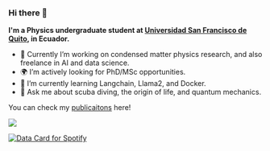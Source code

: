 ### Hi there 👋

**I'm a Physics undergraduate student at [Universidad San Francisco de Quito](https://www.usfq.edu.ec/en/undergraduate-programs/physics), in Ecuador.**

- :space_invader: Currently I’m working on condensed matter physics research, and also freelance in AI and data science.
- :earth_africa: I’m actively looking for PhD/MSc opportunities.
- 🌱 I’m currently learning Langchain, Llama2, and Docker.
- 💬 Ask me about scuba diving, the origin of life, and quantum mechanics.

You can check my [publicaitons](https://orcid.org/0000-0002-6366-7596) here!
<!--
**jezur/jezur** is a ✨ _special_ ✨ repository because its `README.md` (this file) appears on your GitHub profile.

Here are some ideas to get you started:

- 🔭 I’m currently working on ...
- 🌱 I’m currently learning ...
- 👯 I’m looking to collaborate on ...
- 🤔 I’m looking for help with ...
- 💬 Ask me about ...
- 📫 How to reach me: ...
- 😄 Pronouns: ...
- ⚡ Fun fact: ...
-->

![](https://komarev.com/ghpvc/?username=jezur&abbreviated=true)

<a href="https://data-card-for-spotify.herokuapp.com/card?user_id=31h6fno4tiyvkgz755zsjwxryuyy">
  <img src="https://data-card-for-spotify.herokuapp.com/api/card?user_id=31h6fno4tiyvkgz755zsjwxryuyy&limit=3&hide_title=1" alt="Data Card for Spotify">
</a>
